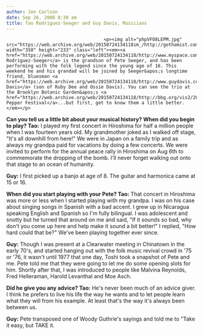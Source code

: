 ```yaml
---
author: Jen Carlson
date: Sep 26, 2008 8:30 am
title: Tao Rodriguez-Seeger and Guy Davis, Musicians
---
```


	
										<p><img alt="phpVFO8LEPM.jpg" src="https://web.archive.org/web/20150724134118im_/http://gothamist.com/attachments/arts_jen/phpVFO8LEPM.jpg" width="350" height="233" class="left"><em><a href="https://web.archive.org/web/20150724134118/http://www.myspace.com/taorodriguezseeger">Tao Rodriguez-Seeger</a> is the grandson of Pete Seeger, and has been performing with the folk legend since the young age of 16. This weekend he and his grandad will be joined by Seeger&apos;s longtime friend, bluesman <a href="https://web.archive.org/web/20150724134118/http://www.guydavis.com/">Guy Davis</a> (son of Ruby Dee and Ossie Davis). You can see the trio at the Brooklyn Botanic Garden&apos;s <a href="https://web.archive.org/web/20150724134118/http://bbg.org/vis2/2008/chilepepperfiesta/">Chile Pepper Festival</a>...but first, get to know them a little better.</em></p>

<p><strong>Can you tell us a little bit about your musical history? When did you begin to play? Tao:</strong> I played my first concert in Hiroshima for half a million people when I was fourteen years old.  My grandmother joked as I walked off stage, &quot;It&apos;s all downhill from here!&quot;  We were in Japan on a family trip and as always my grandpa paid for vacations by doing a few concerts.  We were invited to perform for the annual peace rally in Hiroshima on Aug 6th to commemorate the dropping of the bomb.  I&apos;ll never forget walking out onto that stage to an ocean of humanity.</p>

<p><strong>Guy:</strong> I first picked up a banjo at age of 8. The guitar and harmonica came at 15 or 16.</p>

<p><strong>When did you start playing with your Pete? Tao:</strong> That concert in Hiroshima was more or less when I started playing with my grandpa.  I was on his case about singing songs in Spanish with a bad accent.  I grew up in Nicaragua speaking English and Spanish so I&apos;m fully bilingual.  I was adolescent and snotty but he turned that around on me and said, &quot;If it sounds so bad, why don&apos;t you come up here and help make it sound a bit better!&quot;  I replied, &quot;How hard could that be?&quot; We&apos;ve been playing together ever since.</p>

<p><strong>Guy:</strong> Though I was present at a Clearwater meeting in Chinatown in the early 70&apos;s, and started hanging out with the folk music revival crowd in &apos;75 or &apos;76, it wasn&apos;t until 1977 that one day, Toshi took a snapshot of Pete and me. Pete told me that they were going to let me do some opening slots for him. Shortly after that, I was introduced to people like Malvina Reynolds, Fred Helleraman, Harold Levanthal and Moe Asch.</p>

<p><strong>Did he give you any advice? Tao:</strong> He&apos;s never been much of an advice giver.  I think he prefers to live his life the way he wants and to let people learn what they will from his example.  At least that&apos;s the way it&apos;s always been between us.</p>

<p><strong>Guy:</strong> Pete transposed one of Woody Guthrie&apos;s sayings and told me to &quot;Take it easy, but TAKE it.</p>					
										
									
				